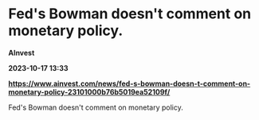 # Fed's Bowman doesn't comment on monetary policy.
**AInvest**

**2023-10-17 13:33**

**https://www.ainvest.com/news/fed-s-bowman-doesn-t-comment-on-monetary-policy-23101000b76b5019ea52109f/**

Fed's Bowman doesn't comment on monetary policy.